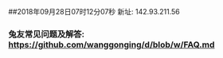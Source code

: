 ##2018年09月28日07时12分07秒 新址: 142.93.211.56
### 兔友常见问题及解答: https://github.com/wanggonging/d/blob/w/FAQ.md
